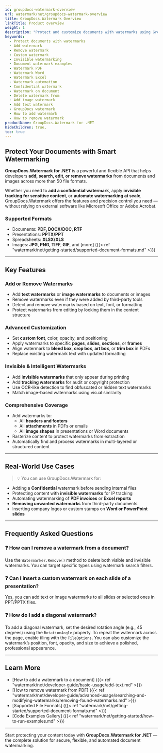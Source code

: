 ```yaml
---
id: groupdocs-watermark-overview
url: watermark/net/groupdocs-watermark-overview
title: GroupDocs.Watermark Overview
linkTitle: Product overview
weight: 1
description: "Protect and customize documents with watermarks using GroupDocs.Watermark for .NET. Add, remove, search, and manage visible or invisible watermarks in over 50 document formats including PDF, Word, Excel, PowerPoint, and images."
keywords: 
  - Protect documents with watermarks
  - Add watermark
  - Remove watermark
  - Custom watermark
  - Invisible watermarking
  - Document watermark examples
  - Watermark PDF
  - Watermark Word
  - Watermark Excel
  - Watermark automation
  - Confidential watermark
  - Watermark on document
  - Delete watermark from
  - Add image watermark
  - Add text watermark
  - GroupDocs watermark
  - How to add watermark
  - How to remove watermark
productName: GroupDocs.Watermark for .NET
hideChildren: true,
toc: true
---
```


## Protect Your Documents with Smart Watermarking

**GroupDocs.Watermark for .NET** is a powerful and flexible API that helps developers **add, search, edit, or remove watermarks** from documents and images across more than 50 file formats.

Whether you need to **add a confidential watermark**, apply **invisible tracking for sensitive content**, or **automate watermarking at scale**, GroupDocs.Watermark offers the features and precision control you need — without relying on external software like Microsoft Office or Adobe Acrobat.

### Supported Formats

- Documents: **PDF, DOCX/DOC, RTF**
- Presentations: **PPTX/PPT**
- Spreadsheets: **XLSX/XLS**
- Images: **JPG, PNG, TIFF, GIF**, and [more] ({{< ref "watermark/net/getting-started/supported-document-formats.md" >}})

---

## Key Features

### Add or Remove Watermarks

- Add **text watermarks** or **image watermarks** to documents or images
- Remove watermarks even if they were added by third-party tools
- Detect and remove watermarks based on text, font, or formatting
- Protect watermarks from editing by locking them in the content structure

### Advanced Customization

- Set **custom font**, color, opacity, and positioning
- Apply watermarks to specific **pages**, **slides**, **sections**, or **frames**
- Align watermark to **bleed box**, **crop box**, **art box**, or **trim box** in PDFs
- Replace existing watermark text with updated formatting

### Invisible & Intelligent Watermarks

- Add **invisible watermarks** that only appear during printing
- Add **tracking watermarks** for audit or copyright protection
- Use OCR-like detection to find obfuscated or hidden text watermarks
- Match image-based watermarks using visual similarity

### Comprehensive Coverage

- Add watermarks to:
  - All **headers and footers**
  - All **attachments** in PDFs or emails
  - All **image shapes** in presentations or Word documents
- Rasterize content to protect watermarks from extraction
- Automatically find and process watermarks in multi-layered or structured content

---

## Real-World Use Cases

> 💡 You can use GroupDocs.Watermark for:

- Adding a **Confidential** watermark before sending internal files
- Protecting content with **invisible watermarks** for IP tracking
- Automating watermarking of **PDF invoices** or **Excel reports**
- **Removing unwanted watermarks** from third-party documents
- Inserting company logos or custom stamps on **Word or PowerPoint slides**

---

## Frequently Asked Questions

### ❓ How can I remove a watermark from a document?

Use the `Watermarker.Remove()` method to delete both visible and invisible watermarks. You can target specific types using watermark search filters.

### ❓ Can I insert a custom watermark on each slide of a presentation?

Yes, you can add text or image watermarks to all slides or selected ones in PPT/PPTX files.

### ❓ How do I add a diagonal watermark?

To add a diagonal watermark, set the desired rotation angle (e.g., 45 degrees) using the `RotationAngle` property. To repeat the watermark across the page, enable tiling with the `TileOptions`. You can also customize the watermark’s position, font, opacity, and size to achieve a polished, professional appearance.

---

## Learn More

- [How to add a watermark to a document] ({{< ref "watermark/net/developer-guide/basic-usage/add-text.md" >}})
- [How to remove watermark from PDF] ({{< ref "watermark/net/developer-guide/advanced-usage/searching-and-modifying-watermarks/removing-found-watermarks.md" >}})
- [Supported File Formats] ({{< ref "watermark/net/getting-started/supported-document-formats.md" >}})
- [Code Examples Gallery] ({{< ref "watermark/net/getting-started/how-to-run-examples.md" >}})

---

Start protecting your content today with **GroupDocs.Watermark for .NET** — the complete solution for secure, flexible, and automated document watermarking.


